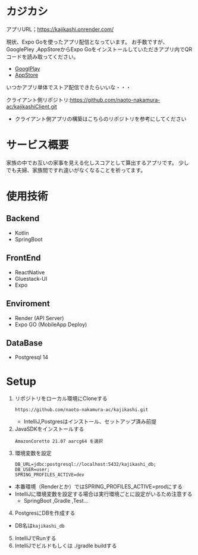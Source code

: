 # カジカシ
アプリURL；https://kajikashi.onrender.com/

現状、Expo Goを使ったアプリ配信となっています。
お手数ですが、GooglePley ,AppStoreからExpo Goをインストールしていただきアプリ内でQRコードを読み取ってください。
- [GooglPlay](https://play.google.com/store/apps/details?id=host.exp.exponent&referrer=www)
- [AppStore](https://itunes.apple.com/app/apple-store/id982107779)

いつかアプリ単体でストア配信できたらいいな・・・

クライアント側リポジトリ:https://github.com/naoto-nakamura-ac/kajikashiClient.git
- クライアント側アプリの構築はこちらのリポジトリを参考にしてください
# サービス概要
家族の中でお互いの家事を見える化しスコアとして算出するアプリです。
少しでも夫婦、家族間ですれ違いがなくなることを祈ってます。

# 使用技術
## Backend
- Kotlin
- SpringBoot
## FrontEnd
- ReactNative
- Gluestack-UI
- Expo
## Enviroment
- Render (API Server)
- Expo GO (MobileApp Deploy)
## DataBase
- Postgresql 14
# Setup
1. リポジトリをローカル環境にCloneする
    ```
    https://github.com/naoto-nakamura-ac/kajikashi.git
    ```
   - IntelliJ,Postgresはインストール、セットアップ済み前提
2. JavaSDKをインストールする
   ```
   AmazonCoretto 21.07 aarcg64 を選択
   ```
3. 環境変数を設定
   ```
   DB_URL=jdbc:postgresql://localhost:5432/kajikashi_db;
   DB_USER=user;
   SPRING_PROFILES_ACTIVE=dev
   ```
  - 本番環境（Renderとか）ではSPRING_PROFILES_ACTIVE=prodにする
  - IntelliJに環境変数を設定する場合は実行環境ごとに設定がいるため注意する
    - SpringBoot ,Gradle ,Test...
4. PostgresにDBを作成する
  - DB名は`kajikashi_db`
5. IntelliJでRunする
6. IntelliJでビルドもしくは ./gradle buildする

